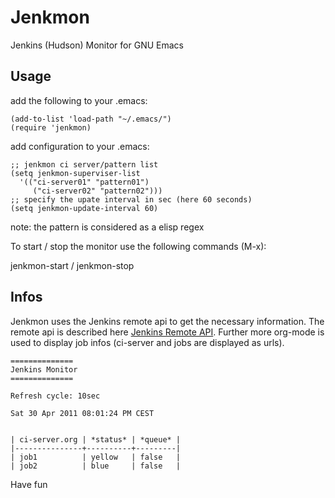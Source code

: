Jenkmon
=======

Jenkins (Hudson) Monitor for GNU Emacs


Usage
-----

add the following to your .emacs:

    (add-to-list 'load-path "~/.emacs/")
    (require 'jenkmon)
 
add configuration to your .emacs: 

    ;; jenkmon ci server/pattern list
    (setq jenkmon-superviser-list 
      '(("ci-server01" "pattern01")
         ("ci-server02" "pattern02")))
    ;; specify the upate interval in sec (here 60 seconds)
    (setq jenkmon-update-interval 60)

 
note: the pattern is considered as a elisp regex

To start / stop the monitor use the following commands (M-x):

   jenkmon-start / jenkmon-stop


Infos
-----
Jenkmon uses the Jenkins remote api to get the necessary information.
The remote api is described here [Jenkins Remote API](https://wiki.jenkins-ci.org/display/JENKINS/Remote+access+API).
Further more org-mode is used to display job infos (ci-server and jobs are displayed as urls).


    ==============
    Jenkins Monitor
    ==============

    Refresh cycle: 10sec

    Sat 30 Apr 2011 08:01:24 PM CEST


    | ci-server.org | *status* | *queue* |
    |---------------+----------+---------|
    | job1          | yellow   | false   |
    | job2          | blue     | false   |


Have fun